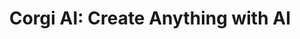 ---
title: 'Corgi AI: Create Anything with AI'
description: 'An AI SaaS Platform with variety of tools'
link: https://corgi-ai.fly.dev
techstack:
    - SvelteKit
    - TypeScript
    - Docker
    - PostgreSQL
    - Drizzle
    - Stripe
cover: '/corgi-ai-dashboard.png'
order: 2
---